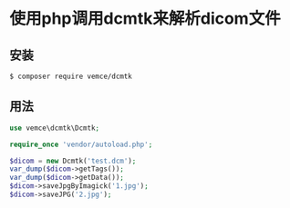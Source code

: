 # 使用php调用dcmtk来解析dicom文件

## 安装

```shell
$ composer require vemce/dcmtk
```

## 用法

```php
use vemce\dcmtk\Dcmtk;

require_once 'vendor/autoload.php';

$dicom = new Dcmtk('test.dcm');
var_dump($dicom->getTags());
var_dump($dicom->getData());
$dicom->saveJpgByImagick('1.jpg');
$dicom->saveJPG('2.jpg');



```
